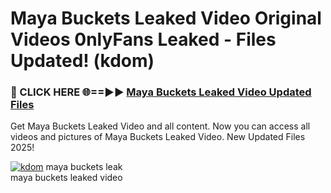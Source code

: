 # Maya Buckets Leaked Video Original Videos 0nlyFans Leaked - Files Updated! (kdom)

<h3>🔴 CLICK HERE 🌐==►► <a href="https://tinyurl.com/4seja8ks" rel="nofollow">Maya Buckets Leaked Video Updated Files</a></h3>

Get Maya Buckets Leaked Video and all content. Now you can access all videos and pictures of Maya Buckets Leaked Video. New Updated Files 2025!

[![kdom](https://i.imgur.com/EWjZXRe.gif)](https://tinyurl.com/4seja8ks)
maya buckets leak<br>
maya buckets leaked video